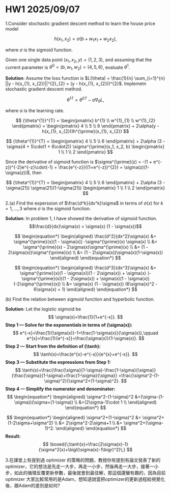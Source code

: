 # HW1 2025/09/07
1.Consider stochastic gradient descent method to learn the house price model

$$h(x_{1}, x_{2}) = \sigma(b+w_{1}x_{1}+w_{2}x_{2}),$$

where $\sigma$ is the sigmoid function.

Given one single data point $(x_{1}, x_{2}, y) = (1, 2, 3)$, and assuming that the current parameter is $\theta^{0} = (b, w_{1}, w_{2}) = (4, 5, 6)$, evaluate $\theta^{1}$.

**Solution**:
Assume the loss function is $L(\theta) = \frac{1}{n} \sum_{i=1}^{n} ||y - h(x_{1}, x_{2})||^{2}_{2} = (y - h(x_{1}, x_{2}))^{2}$.
Implemetn stochastic gradient descent method.

$${\theta^{1}}^{T} = {\theta^{0}}^{T} - \alpha \nabla_{\theta}L,$$

where $\alpha$ is the learning rate.

$$
{\theta^{1}}^{T} = \begin{pmatrix}
b^{1} \\
w^{1}_{1} \\
w^{1}_{2}
\end{pmatrix} = 
\begin{pmatrix} 
4 \\
5 \\
6
\end{pmatrix} + 2\alpha(y - h(x_{1}, x_{2}))h^{\prime}(x_{1}, x_{2})
$$

$$
{\theta^{1}}^{T} = \begin{pmatrix} 
4 \\
5 \\
6
\end{pmatrix} + 2\alpha (3 - \sigma(4 + 5\cdot1 + 6\cdot2))
\sigma^{\prime}(x_1, x_2, b)
\begin{pmatrix} 
1 \\
1 \\
2
\end{pmatrix} 
$$

Since the derivative of sigmoid function is $\sigma^{\prime}(z) = -(1 + e^{-z})^{-2}e^{-z}\cdot(-1) = \frac{e^{-z}}{(1+e^{-z})^{2}} = \sigma(z)(1-\sigma(z))$, then

$$
{\theta^{1}}^{T} = \begin{pmatrix} 
4 \\
5 \\
6
\end{pmatrix} + 2\alpha (3 - \sigma(21)) \sigma(21)(1-\sigma(21)) 
\begin{pmatrix}
1 \\
1 \\
2
\end{pmatrix}
$$


2.(a) Find the experssion of $\frac{d^k}{dx^k}\sigma$ in terms of $\sigma(x)$ for $k = 1, \dots, 3$ where $\sigma$ is the sigmoid function.

**Solution**:
In problem 1, I have showed the derivative of sigmoid function.
$$\frac{d}{dx}\sigma(x) = \sigma(x) (1 - \sigma(x))$$

$$
\begin{equation*}
  \begin{aligned}
    \frac{d^2}{dx^2}\sigma(x) &= \sigma^{\prime}(x)(1 - \sigma(x)) -\sigma^{\prime}(x) \sigma(x) \\
         &= \sigma^{\prime}(x) - 2\sigma(x)\sigma^{\prime}(x) \\
         &= (1 - 2\sigma(x))\sigma^{\prime}(x) \\
         &= (1 - 2\sigma(x))\sigma(x)(1-\sigma(x))
  \end{aligned}
\end{equation*}
$$

$$
\begin{equation*}
  \begin{aligned}
  \frac{d^3}{dx^3}\sigma(x) &= \sigma^{\prime}(x)(1 - \sigma(x))(1 - 2\sigma(x)) + \sigma(x) (-\sigma^{\prime}(x))(1 - 2\sigma(x)) + \sigma(x)(1 - \sigma(x))(-2\sigma^{\prime}(x)) \\
                               &= \sigma(x) (1 - \sigma(x)) (6\sigma(x)^2 - 6\sigma(x) + 1)
  \end{aligned}
\end{equation*}
$$

(b) Find the relation between sigmoid function and hyperbolic function.

**Solution**:
Let the logistic sigmoid be
$$
\sigma(x)=\frac{1}{1+e^{-x}}.
$$
**Step 1 — Solve for the exponentials in terms of \(\sigma(x)\):**
$$
e^{-x}=\frac{1}{\sigma(x)}-1=\frac{1-\sigma(x)}{\sigma(x)},\qquad
e^{x}=\frac{1}{e^{-x}}=\frac{\sigma(x)}{1-\sigma(x)}.
$$
**Step 2 — Start from the definition of \(\tanh\):**
$$
\tanh(x)=\frac{e^{x}-e^{-x}}{e^{x}+e^{-x}}.
$$
**Step 3 — Substitute the expressions from Step 1:**
$$
\tanh(x)=\frac{\frac{\sigma}{1-\sigma}-\frac{1-\sigma}{\sigma}}
{\frac{\sigma}{1-\sigma}+\frac{1-\sigma}{\sigma}}
=\frac{\sigma^2-(1-\sigma)^2}{\sigma^2+(1-\sigma)^2}.
$$
**Step 4 — Simplify the numerator and denominator:**
$$
\begin{equation*}
  \begin{aligned}
  \sigma^2-(1-\sigma)^2
  &=(\sigma-(1-\sigma))(\sigma+(1-\sigma)) \\
  &=(2\sigma-1)\cdot 1 \\
  \end{aligned}
\end{equation*}
$$

$$
\begin{equation*}
  \begin{aligned}
  \sigma^2+(1-\sigma)^2 &= \sigma^2+(1-2\sigma+\sigma^2) \\
                        &= 2\sigma^2-2\sigma+1 \\
                        &= \sigma^2+(\sigma-1)^2.
  \end{aligned}
\end{equation*}
$$
**Result:**
$$
\boxed{\;\tanh(x)=\frac{2\sigma(x)-1}{\sigma^2(x)+\bigl(\sigma(x)-1\bigr)^2}\;}
$$


3.在課堂上有提到過 optimizer 的策略的問題，教授你有提到有論文發表了新的optimizer，它的想法是先走一大步，再走一小步，然後再走一大步，接著一小步，如此的循環反覆更新參數，最後就會到最佳解，那這個還蠻有趣的，因為目前optimizer 大家比較常用的是Adam，想知道說當把optimizer的更新過程給視覺化後，跟Adam的差別是如何?